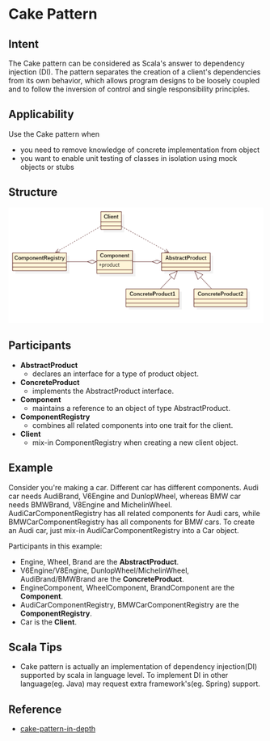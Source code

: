 # Cake Pattern


## Intent
The Cake pattern can be considered as Scala's answer to dependency injection (DI).
The pattern separates the creation of a client's dependencies from its own behavior,
which allows program designs to be loosely coupled and to follow the inversion of control and single responsibility principles.


## Applicability
Use the Cake pattern when

* you need to remove knowledge of concrete implementation from object
* you want to enable unit testing of classes in isolation using mock objects or stubs


## Structure
![cake pattern](./etc/cake.png)


## Participants
* **AbstractProduct**
    - declares an interface for a type of product object.
* **ConcreteProduct**
    - implements the AbstractProduct interface.
* **Component**
    - maintains a reference to an object of type AbstractProduct.
* **ComponentRegistry**
    - combines all related components into one trait for the client.
* **Client**
    - mix-in ComponentRegistry when creating a new client object.


## Example
Consider you're making a car. Different car has different components.
Audi car needs AudiBrand, V6Engine and DunlopWheel, whereas BMW car needs BMWBrand, V8Engine and MichelinWheel.
AudiCarComponentRegistry has all related components for Audi cars, while BMWCarComponentRegistry has all components for BMW cars.
To create an Audi car, just mix-in AudiCarComponentRegistry into a Car object.

Participants in this example:
* Engine, Wheel, Brand are the **AbstractProduct**.
* V6Engine/V8Engine, DunlopWheel/MichelinWheel, AudiBrand/BMWBrand are the **ConcreteProduct**.
* EngineComponent, WheelComponent, BrandComponent are the **Component**.
* AudiCarComponentRegistry, BMWCarComponentRegistry are the **ComponentRegistry**.
* Car is the **Client**.


## Scala Tips
* Cake pattern is actually an implementation of dependency injection(DI) supported by scala in language level.
To implement DI in other language(eg. Java) may request extra framework's(eg. Spring) support.


## Reference
* [cake-pattern-in-depth](https://www.cakesolutions.net/teamblogs/2011/12/19/cake-pattern-in-depth)